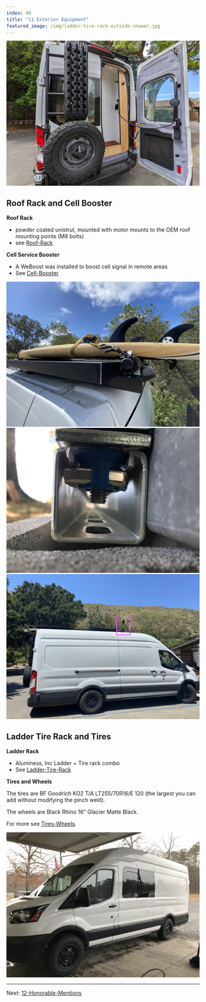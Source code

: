 ```yaml
---
index: 40
title: "11 Exterior Equipment"
featured_image: /img/ladder-tire-rack-outside-shower.jpg
---
```


![ladder-tire-rack-outside-shower](img/ladder-tire-rack-outside-shower.jpg)

## Roof Rack and Cell Booster

**Roof Rack**
- powder coated unistrut, mounted with motor mounts to the OEM roof mounting points (M8 bolts)
- see [Roof-Rack](Roof-Rack.md)

**Cell Service Booster**
- A WeBoost was installed to boost cell signal in remote areas
- See [Cell-Booster](Cell-Booster.md)

<div class='gallery' data-columns='3'>
	<img src="/img/roof-rack-header.jpg">
	<img src="/img/roof-rack-3.jpg">
	<img src="/img/IMG_4742.jpg">
</div>

## Ladder Tire Rack and Tires

**Ladder Rack** 
- Aluminess, Inc Ladder + Tire rack combo 
- See [Ladder-Tire-Rack](Ladder-Tire-Rack.md)

**Tires and Wheels**

The tires are BF Goodrich KO2 T/A LT255/70R16/E 120 (the largest you can add without modifying the pinch weld).

The wheels are Black Rhino 16" Glacier Matte Black.

For more see [Tires-Wheels](Tires-Wheels.md).

![tires-cover](img/tires-cover.jpg)

---

Next: [12-Honorable-Mentions](12-Honorable-Mentions.md)